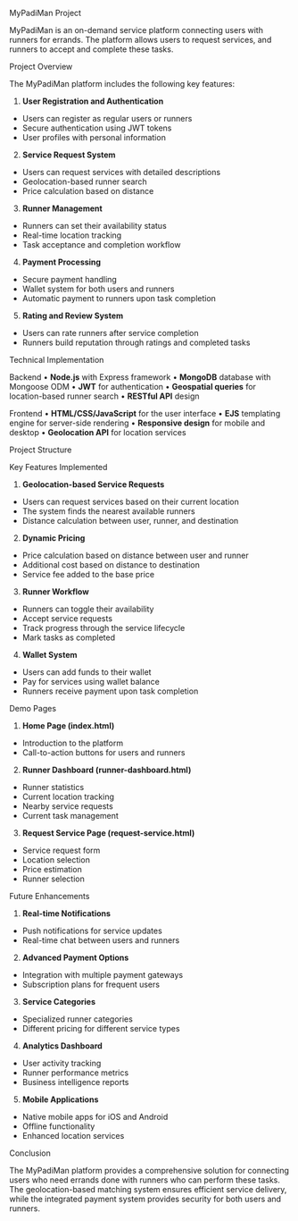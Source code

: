 
MyPadiMan Project

MyPadiMan is an on-demand service platform connecting users with runners for errands. The platform allows users to request services, and runners to accept and complete these tasks.


Project Overview

The MyPadiMan platform includes the following key features:

1. **User Registration and Authentication**
- Users can register as regular users or runners
- Secure authentication using JWT tokens
- User profiles with personal information

2. **Service Request System**
- Users can request services with detailed descriptions
- Geolocation-based runner search
- Price calculation based on distance

3. **Runner Management**
- Runners can set their availability status
- Real-time location tracking
- Task acceptance and completion workflow

4. **Payment Processing**
- Secure payment handling
- Wallet system for both users and runners
- Automatic payment to runners upon task completion

5. **Rating and Review System**
- Users can rate runners after service completion
- Runners build reputation through ratings and completed tasks


Technical Implementation

Backend
• **Node.js** with Express framework
• **MongoDB** database with Mongoose ODM
• **JWT** for authentication
• **Geospatial queries** for location-based runner search
• **RESTful API** design


Frontend
• **HTML/CSS/JavaScript** for the user interface
• **EJS** templating engine for server-side rendering
• **Responsive design** for mobile and desktop
• **Geolocation API** for location services


Project Structure




Key Features Implemented
1. **Geolocation-based Service Requests**
- Users can request services based on their current location
- The system finds the nearest available runners
- Distance calculation between user, runner, and destination

2. **Dynamic Pricing**
- Price calculation based on distance between user and runner
- Additional cost based on distance to destination
- Service fee added to the base price

3. **Runner Workflow**
- Runners can toggle their availability
- Accept service requests
- Track progress through the service lifecycle
- Mark tasks as completed

4. **Wallet System**
- Users can add funds to their wallet
- Pay for services using wallet balance
- Runners receive payment upon task completion


Demo Pages
1. **Home Page (index.html)**
- Introduction to the platform
- Call-to-action buttons for users and runners

2. **Runner Dashboard (runner-dashboard.html)**
- Runner statistics
- Current location tracking
- Nearby service requests
- Current task management

3. **Request Service Page (request-service.html)**
- Service request form
- Location selection
- Price estimation
- Runner selection


Future Enhancements
1. **Real-time Notifications**
- Push notifications for service updates
- Real-time chat between users and runners

2. **Advanced Payment Options**
- Integration with multiple payment gateways
- Subscription plans for frequent users

3. **Service Categories**
- Specialized runner categories
- Different pricing for different service types

4. **Analytics Dashboard**
- User activity tracking
- Runner performance metrics
- Business intelligence reports

5. **Mobile Applications**
- Native mobile apps for iOS and Android
- Offline functionality
- Enhanced location services


Conclusion

The MyPadiMan platform provides a comprehensive solution for connecting users who need errands done with runners who can perform these tasks. The geolocation-based matching system ensures efficient service delivery, while the integrated payment system provides security for both users and runners.
